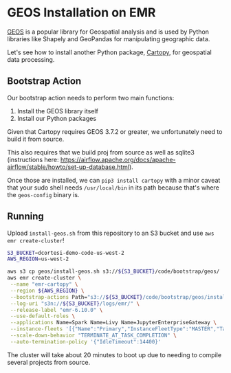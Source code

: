 # GEOS Installation on EMR

[GEOS](https://trac.osgeo.org/geos/) is a popular library for Geospatial analysis and is used by Python libraries like Shapely and GeoPandas for manipulating geographic data.

Let's see how to install another Python package, [Cartopy](https://scitools.org.uk/cartopy/docs/latest/index.html), for geospatial data processing.

## Bootstrap Action

Our bootstrap action needs to perform two main functions:

1. Install the GEOS library itself
2. Install our Python packages

Given that Cartopy requires GEOS 3.7.2 or greater, we unfortunately need to build it from source.

This also requires that we build proj from source as well as sqlite3 (instructions here: https://airflow.apache.org/docs/apache-airflow/stable/howto/set-up-database.html).

Once those are installed, we can `pip3 install cartopy` with a minor caveat that your sudo shell needs `/usr/local/bin` in its path because that's where the `geos-config` binary is.

## Running

Upload `install-geos.sh` from this repository to an S3 bucket and use `aws emr create-cluster`!

```bash
S3_BUCKET=dcortesi-demo-code-us-west-2
AWS_REGION=us-west-2

aws s3 cp geos/install-geos.sh s3://${S3_BUCKET}/code/bootstrap/geos/
aws emr create-cluster \
 --name "emr-cartopy" \
 --region ${AWS_REGION} \
 --bootstrap-actions Path="s3://${S3_BUCKET}/code/bootstrap/geos/install-geos.sh"  \
 --log-uri "s3n://${S3_BUCKET}/logs/emr/" \
 --release-label "emr-6.10.0" \
 --use-default-roles \
 --applications Name=Spark Name=Livy Name=JupyterEnterpriseGateway \
 --instance-fleets '[{"Name":"Primary","InstanceFleetType":"MASTER","TargetOnDemandCapacity":1,"TargetSpotCapacity":0,"InstanceTypeConfigs":[{"InstanceType":"c5a.2xlarge"},{"InstanceType":"m5a.2xlarge"},{"InstanceType":"r5a.2xlarge"}]},{"Name":"Core","InstanceFleetType":"CORE","TargetOnDemandCapacity":0,"TargetSpotCapacity":1,"InstanceTypeConfigs":[{"InstanceType":"c5a.2xlarge"},{"InstanceType":"m5a.2xlarge"},{"InstanceType":"r5a.2xlarge"}],"LaunchSpecifications":{"OnDemandSpecification":{"AllocationStrategy":"lowest-price"},"SpotSpecification":{"TimeoutDurationMinutes":10,"TimeoutAction":"SWITCH_TO_ON_DEMAND","AllocationStrategy":"capacity-optimized"}}}]' \
 --scale-down-behavior "TERMINATE_AT_TASK_COMPLETION" \
 --auto-termination-policy '{"IdleTimeout":14400}'
```

The cluster will take about 20 minutes to boot up due to needing to compile several projects from source.